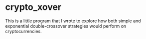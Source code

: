 # crypto_xover

This is a little program that I wrote to explore how both simple and exponential double-crossover strategies would perform on cryptocurrencies. 
